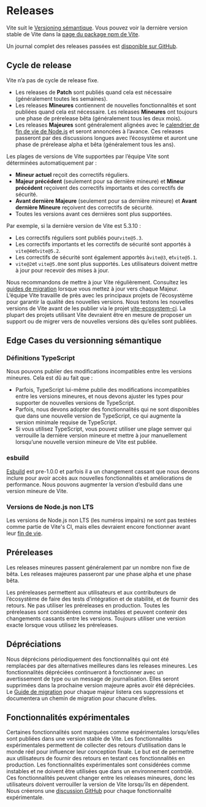 # Releases

Vite suit le [Versioning sémantique](https://semver.org/). Vous pouvez voir la dernière version stable de Vite dans la [page du package npm de Vite](https://www.npmjs.com/package/vite).

Un journal complet des releases passées est [disponible sur GitHub](https://github.com/vitejs/vite/blob/main/packages/vite/CHANGELOG.md).

## Cycle de release

Vite n’a pas de cycle de release fixe.

- Les releases de **Patch** sont publiés quand cela est nécessaire (généralement toutes les semaines).
- Les releases **Mineures** contiennent de nouvelles fonctionnalités et sont publiées quand cela est nécessaire. Les releases **Mineures** ont toujours une phase de prérelease bêta (généralement tous les deux mois).
- Les releases **Majeures** sont généralement alignées avec le [calendrier de fin de vie de Node.js](https://endoflife.date/nodejs) et seront annoncées à l’avance. Ces releases passeront par des discussions longues avec l’écosystème et auront une phase de prérelease alpha et bêta (généralement tous les ans).

Les plages de versions de Vite supportées par l’équipe Vite sont déterminées automatiquement par :

- **Mineur actuel** reçoit des correctifs réguliers.
- **Majeur précédent** (seulement pour sa dernière mineure) et **Mineur précédent** reçoivent des correctifs importants et des correctifs de sécurité.
- **Avant dernière Majeure** (seulement pour sa dernière mineure) et **Avant dernière Mineure** reçoivent des correctifs de sécurité.
- Toutes les versions avant ces dernières sont plus supportées.

Par exemple, si la dernière version de Vite est 5.3.10 :

- Les correctifs réguliers sont publiés pour`vite@5.3`.
- Les correctifs importants et les correctifs de sécurité sont apportés à `vite@4`et`vite@5.2`.
- Les correctifs de sécurité sont également apportés à`vite@3`, et`vite@5.1`.
- `vite@2`et `vite@5.0`ne sont plus supportés. Les utilisateurs doivent mettre à jour pour recevoir des mises à jour.

Nous recommandons de mettre à jour Vite régulièrement. Consultez les [guides de migration](https://vite.dev/guide/migration.html) lorsque vous mettez à jour vers chaque Majeur. L’équipe Vite travaille de près avec les principaux projets de l’écosystème pour garantir la qualité des nouvelles versions. Nous testons les nouvelles versions de Vite avant de les publier via le projet [vite-ecosystem-ci](https://github.com/vitejs/vite-ecosystem-ci). La plupart des projets utilisant Vite devraient être en mesure de proposer un support ou de migrer vers de nouvelles versions dès qu’elles sont publiées.

## Edge Cases du versionning sémantique

### Définitions TypeScript

Nous pouvons publier des modifications incompatibles entre les versions mineures. Cela est dû au fait que :

- Parfois, TypeScript lui-même publie des modifications incompatibles entre les versions mineures, et nous devons ajuster les types pour supporter de nouvelles versions de TypeScript.
- Parfois, nous devons adopter des fonctionnalités qui ne sont disponibles que dans une nouvelle version de TypeScript, ce qui augmente la version minimale requise de TypeScript.
- Si vous utilisez TypeScript, vous pouvez utiliser une plage semver qui verrouille la dernière version mineure et mettre à jour manuellement lorsqu’une nouvelle version mineure de Vite est publiée.

### esbuild

[Esbuild](https://esbuild.github.io/) est pre-1.0.0 et parfois il a un changement cassant que nous devons inclure pour avoir accès aux nouvelles fonctionnalités et améliorations de performance. Nous pouvons augmenter la version d’esbuild dans une version mineure de Vite.

### Versions de Node.js non LTS

Les versions de Node.js non LTS (les numéros impairs) ne sont pas testées comme partie de Vite's CI, mais elles devraient encore fonctionner avant leur [fin de vie](https://endoflife.date/nodejs).

## Préreleases

Les releases mineures passent généralement par un nombre non fixe de bêta. Les releases majeures passeront par une phase alpha et une phase bêta.

Les préreleases permettent aux utilisateurs et aux contributeurs de l’écosystème de faire des tests d’intégration et de stabilité, et de fournir des retours. Ne pas utiliser les préreleases en production. Toutes les préreleases sont considérées comme instables et peuvent contenir des changements cassants entre les versions. Toujours utiliser une version exacte lorsque vous utilisez les préreleases.

## Dépréciations

Nous déprécions périodiquement des fonctionnalités qui ont été remplacées par des alternatives meilleures dans les releases mineures. Les fonctionnalités dépréciées continueront à fonctionner avec un avertissement de type ou un message de journalisation. Elles seront supprimées dans la prochaine version majeure après avoir été dépréciées. Le [Guide de migration](https://vite.dev/guide/migration.html) pour chaque majeur listera ces suppressions et documentera un chemin de migration pour chacune d’elles.

## Fonctionnalités expérimentales

Certaines fonctionnalités sont marquées comme expérimentales lorsqu’elles sont publiées dans une version stable de Vite. Les fonctionnalités expérimentales permettent de collecter des retours d’utilisation dans le monde réel pour influencer leur conception finale. Le but est de permettre aux utilisateurs de fournir des retours en testant ces fonctionnalités en production. Les fonctionnalités expérimentales sont considérées comme instables et ne doivent être utilisées que dans un environnement contrôlé. Ces fonctionnalités peuvent changer entre les releases mineures, donc les utilisateurs doivent verrouiller la version de Vite lorsqu’ils en dépendent. Nous créerons une [discussion GitHub](https://github.com/vitejs/vite/discussions/categories/feedback?discussions_q=is%3Aopen+label%3Aexperimental+category%3AFeedback) pour chaque fonctionnalité expérimentale.
